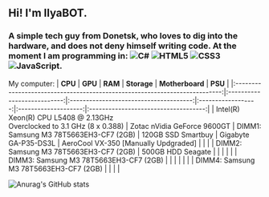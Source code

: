 ## Hi! I'm IlyaBOT.
### A simple tech guy from Donetsk, who loves to dig into the hardware, and does not deny himself writing code. At the moment I am programming in: ![C#](https://img.shields.io/badge/c%23-%23239120.svg?style=for-the-badge&logo=c-sharp&logoColor=white) ![HTML5](https://img.shields.io/badge/html5-%23E34F26.svg?style=for-the-badge&logo=html5&logoColor=white) ![CSS3](https://img.shields.io/badge/css3-%231572B6.svg?style=for-the-badge&logo=css3&logoColor=white) ![JavaScript](https://img.shields.io/badge/javascript-%23323330.svg?style=for-the-badge&logo=javascript&logoColor=%23F7DF1E).
My computer:
|                                   **CPU**                                  |           **GPU**           |                 **RAM**                |     **Storage**    |    **Motherboard**   |                **PSU**               |
|:--------------------------------------------------------------------------:|:---------------------------:|:--------------------------------------:|:------------------:|:--------------------:|:------------------------------------:|
| Intel(R) Xeon(R) CPU L5408 @ 2.13GHz<br>Overclocked to 3.1 GHz (8 x 0.388) | Zotac nVidia GeForce 9600GT | DIMM1: Samsung M3 78T5663EH3-CF7 (2GB) | 120GB SSD Smartbuy | Gigabyte GA-P35-DS3L | AeroCool VX-350 [Manually Updgraded] |
|                                                                            |                             | DIMM2: Samsung M3 78T5663EH3-CF7 (2GB) |  500GB HDD Seagate |                      |                                      |
|                                                                            |                             | DIMM3: Samsung M3 78T5663EH3-CF7 (2GB) |                    |                      |                                      |
|                                                                            |                             | DIMM4: Samsung M3 78T5663EH3-CF7 (2GB) |                    |                      |                                      |



![Anurag's GitHub stats](https://github-readme-stats.vercel.app/api?username=ilyabot&show_icons=true&theme=radical)
